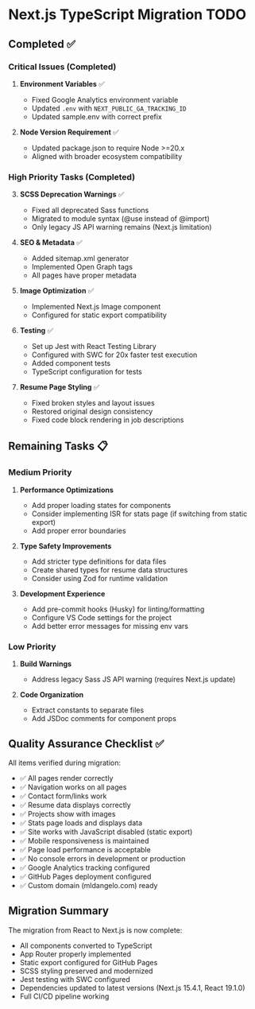 # Next.js TypeScript Migration TODO

## Completed ✅

### Critical Issues (Completed)

1. **Environment Variables** ✅
   - Fixed Google Analytics environment variable
   - Updated `.env` with `NEXT_PUBLIC_GA_TRACKING_ID`
   - Updated sample.env with correct prefix

2. **Node Version Requirement** ✅
   - Updated package.json to require Node >=20.x
   - Aligned with broader ecosystem compatibility

### High Priority Tasks (Completed)

3. **SCSS Deprecation Warnings** ✅
   - Fixed all deprecated Sass functions
   - Migrated to module syntax (@use instead of @import)
   - Only legacy JS API warning remains (Next.js limitation)

4. **SEO & Metadata** ✅
   - Added sitemap.xml generator
   - Implemented Open Graph tags
   - All pages have proper metadata

5. **Image Optimization** ✅
   - Implemented Next.js Image component
   - Configured for static export compatibility

6. **Testing** ✅
   - Set up Jest with React Testing Library
   - Configured with SWC for 20x faster test execution
   - Added component tests
   - TypeScript configuration for tests

7. **Resume Page Styling** ✅
   - Fixed broken styles and layout issues
   - Restored original design consistency
   - Fixed code block rendering in job descriptions

## Remaining Tasks 📋

### Medium Priority

1. **Performance Optimizations**
   - Add proper loading states for components
   - Consider implementing ISR for stats page (if switching from static export)
   - Add proper error boundaries

2. **Type Safety Improvements**
   - Add stricter type definitions for data files
   - Create shared types for resume data structures
   - Consider using Zod for runtime validation

3. **Development Experience**
   - Add pre-commit hooks (Husky) for linting/formatting
   - Configure VS Code settings for the project
   - Add better error messages for missing env vars

### Low Priority

1. **Build Warnings**
   - Address legacy Sass JS API warning (requires Next.js update)

2. **Code Organization**
   - Extract constants to separate files
   - Add JSDoc comments for component props

## Quality Assurance Checklist ✅

All items verified during migration:
- ✅ All pages render correctly
- ✅ Navigation works on all pages
- ✅ Contact form/links work
- ✅ Resume data displays correctly
- ✅ Projects show with images
- ✅ Stats page loads and displays data
- ✅ Site works with JavaScript disabled (static export)
- ✅ Mobile responsiveness is maintained
- ✅ Page load performance is acceptable
- ✅ No console errors in development or production
- ✅ Google Analytics tracking configured
- ✅ GitHub Pages deployment configured
- ✅ Custom domain (mldangelo.com) ready

## Migration Summary

The migration from React to Next.js is now complete:
- All components converted to TypeScript
- App Router properly implemented
- Static export configured for GitHub Pages
- SCSS styling preserved and modernized
- Jest testing with SWC configured
- Dependencies updated to latest versions (Next.js 15.4.1, React 19.1.0)
- Full CI/CD pipeline working